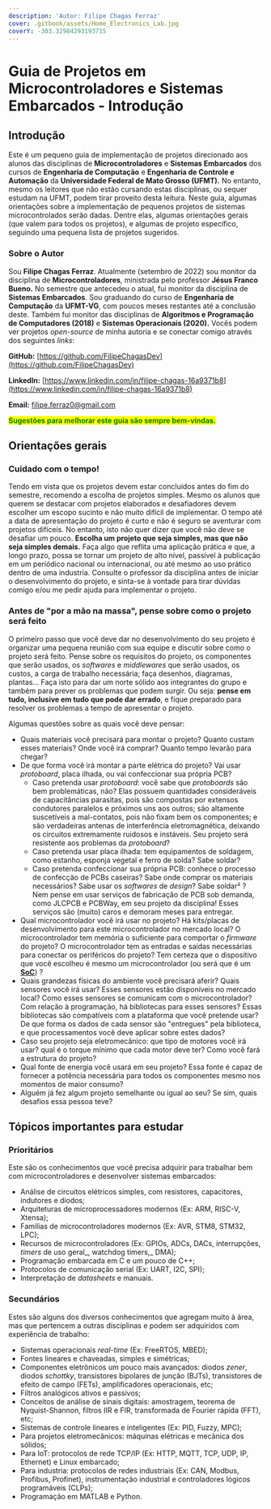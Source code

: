 ```yaml
---
description: 'Autor: Filipe Chagas Ferraz'
cover: .gitbook/assets/Home_Electronics_Lab.jpg
coverY: -303.32984293193715
---
```


# Guia de Projetos em Microcontroladores e Sistemas Embarcados - Introdução

## Introdução

Este é um pequeno guia de implementação de projetos direcionado aos alunos das disciplinas de **Microcontroladores** e **Sistemas Embarcados** dos cursos de **Engenharia de Computação** e **Engenharia de Controle e Automação** da **Universidade Federal de Mato Grosso (UFMT).** No entanto, mesmo os leitores que não estão cursando estas disciplinas, ou sequer estudam na UFMT, podem tirar proveito desta leitura. Neste guia, algumas orientações sobre a implementação de pequenos projetos de sistemas microcontrolados serão dadas. Dentre elas, algumas orientações gerais (que valem para todos os projetos), e algumas de projeto específico, seguindo uma pequena lista de projetos sugeridos.&#x20;

### Sobre o Autor

Sou **Filipe Chagas Ferraz**. Atualmente (setembro de 2022) sou monitor da disciplina de **Microcontroladores**, ministrada pelo professor **Jésus Franco Bueno.** No semestre que antecedeu o atual, fui monitor da disciplina de **Sistemas Embarcados**. Sou graduando do curso de **Engenharia de Computação** da **UFMT-VG**, com poucos meses restantes até a conclusão deste. Também fui monitor das disciplinas de **Algoritmos e Programação de Computadores (2018)** e **Sistemas Operacionais (2020).** Vocês podem ver projetos _open-source_ de minha autoria e se conectar comigo através dos seguintes _links_:

**GitHub:** [https://github.com/FilipeChagasDev](https://github.com/FilipeChagasDev)

**LinkedIn:** [https://www.linkedin.com/in/filipe-chagas-16a9371b8](https://www.linkedin.com/in/filipe-chagas-16a9371b8)

**Email:** filipe.ferraz0@gmail.com

<mark style="color:green;">**Sugestões para melhorar este guia são sempre bem-vindas.**</mark>

## Orientações gerais

### Cuidado com o tempo!

Tendo em vista que os projetos devem estar concluídos antes do fim do semestre, recomendo a escolha de projetos simples. Mesmo os alunos que querem se destacar com projetos elaborados e desafiadores devem escolher um escopo sucinto e não muito difícil de implementar. O tempo até a data de apresentação do projeto é curto e não é seguro se aventurar com projetos difíceis. No entanto, isto não quer dizer que você não deve se desafiar um pouco. **Escolha um projeto que seja simples, mas que não seja simples demais.** Faça algo que reflita uma aplicação prática e que, a longo prazo, possa se tornar um projeto de alto nível, passível à publicação em um periódico nacional ou internacional, ou até mesmo ao uso prático dentro de uma industria. Consulte o professor da disciplina antes de iniciar o desenvolvimento do projeto, e sinta-se à vontade para tirar dúvidas comigo e/ou me pedir ajuda para implementar o projeto.&#x20;

### Antes de "por a mão na massa", pense sobre como o projeto será feito

O primeiro passo que você deve dar no desenvolvimento do seu projeto é organizar uma pequena reunião com sua equipe e discutir sobre como o projeto será feito. Pense sobre os requisitos do projeto, os componentes que serão usados, os _softwares_ e _middlewares_ que serão usados, os custos, a carga de trabalho necessária; faça desenhos, diagramas, plantas... Faça isto para dar um norte sólido aos integrantes do grupo e também para prever os problemas que podem surgir. Ou seja: **pense em tudo, inclusive em tudo que pode dar errado**, e fique preparado para resolver os problemas a tempo de apresentar o projeto.

Algumas questões sobre as quais você deve pensar:

* Quais materiais você precisará para montar o projeto? Quanto custam esses materiais? Onde você irá comprar? Quanto tempo levarão para chegar?
* De que forma você irá montar a parte elétrica do projeto? Vai usar _protoboard_, placa ilhada, ou vai confeccionar sua própria PCB?
  * Caso pretenda usar _protoboard_: você sabe que _protoboards_ são bem problemáticas, não? Elas possuem quantidades consideráveis de capacitâncias parasitas, pois são compostas por extensos condutores paralelos e próximos uns aos outros; são altamente suscetíveis a mal-contatos, pois não fixam bem os componentes; e são verdadeiras antenas de interferência eletromagnética, deixando os circuitos extremamente ruidosos e instáveis. Seu projeto será resistente aos problemas da _protoboard_?&#x20;
  * Caso pretenda usar placa ilhada: tem equipamentos de soldagem, como estanho, esponja vegetal e ferro de solda? Sabe soldar?&#x20;
  * Caso pretenda confeccionar sua própria PCB: conhece o processo de confecção de PCBs caseiras? Sabe onde comprar os materiais necessários? Sabe usar os _softwares_ de _design_? Sabe soldar² ? Nem pense em usar serviços de fabricação de PCB sob demanda, como JLCPCB e PCBWay, em seu projeto da disciplina! Esses serviços são (muito) caros e demoram meses para entregar.&#x20;
* Qual microcontrolador você irá usar no projeto? Há kits/placas de desenvolvimento para este microcontrolador no mercado local? O microcontrolador tem memória o suficiente para comportar o _firmware_ do projeto? O microcontrolador tem as entradas e saídas necessárias para conectar os periféricos do projeto? Tem certeza que o dispositivo que você escolheu é mesmo um microcontrolador (ou será que é um [**SoC**](https://pt.wikipedia.org/wiki/System-on-a-chip)) ?
* Quais grandezas físicas do ambiente você precisará aferir? Quais sensores você irá usar? Esses sensores estão disponíveis no mercado local? Como esses sensores se comunicam com o microcontrolador? Com relação à programação, há bibliotecas para esses sensores? Essas bibliotecas são compatíveis com a plataforma que você pretende usar? De que forma os dados de cada sensor são "entregues" pela biblioteca, e que processamentos você deve aplicar sobre estes dados?
* Caso seu projeto seja eletromecânico: que tipo de motores você irá usar? qual é o torque mínimo que cada motor deve ter? Como você fará a estrutura do projeto?
* Qual fonte de energia você usará em seu projeto? Essa fonte é capaz de fornecer a potência necessária para todos os componentes mesmo nos momentos de maior consumo?
* Alguém já fez algum projeto semelhante ou igual ao seu? Se sim, quais desafios essa pessoa teve?

## Tópicos importantes para estudar

### Prioritários

Este são os conhecimentos que você precisa adquirir para trabalhar bem com microcontroladores e desenvolver sistemas embarcados:

* Análise de circuitos elétricos simples, com resistores, capacitores, indutores e diodos;
* Arquiteturas de microprocessadores modernos (Ex: ARM, RISC-V, Xtensa);
* Famílias de microcontroladores modernos (Ex: AVR, STM8, STM32, LPC);
* Recursos de microcontroladores (Ex: GPIOs, ADCs, DACs, interrupções, _timers_ de uso geral_, watchdog timers,_ DMA)_;_
* Programação embarcada em C e um pouco de C++;
* Protocolos de comunicação serial (Ex: UART, I2C, SPI);
* Interpretação de _datasheets_ e manuais.

### Secundários

Estes são alguns dos diversos conhecimentos que agregam muito à área, mas que pertencem a outras disciplinas e podem ser adquiridos com experiência de trabalho:

* Sistemas operacionais _real-time_ (Ex: FreeRTOS, MBED);
* Fontes lineares e chaveadas, simples e simétricas;
* Componentes eletrônicos um pouco mais avançados: diodos _zener_, diodos _schottky_, transistores bipolares de junção (BJTs), transistores de efeito de campo (FETs), amplificadores operacionais, etc;
* Filtros analógicos ativos e passivos;
* Conceitos de análise de sinais digitais: amostragem, teorema de Nyquist-Shannon, filtros IIR e FIR, transformada de Fourier rápida (FFT), etc;
* Sistemas de controle lineares e inteligentes (Ex: PID, Fuzzy, MPC);
* Para projetos eletromecânicos: máquinas elétricas e mecânica dos sólidos;
* Para IoT: protocolos de rede TCP/IP (Ex: HTTP, MQTT, TCP, UDP, IP, Ethernet) e Linux embarcado;
* Para industria: protocolos de redes industriais (Ex: CAN, Modbus, Profibus, Profinet), instrumentação industrial e controladores lógicos programáveis (CLPs);
* Programação em MATLAB e Python.
